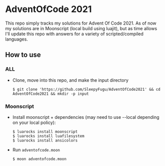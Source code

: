 # AdventOfCode 2021

This repo simply tracks my solutions for Advent Of Code 2021. As of now my solutions are in Moonscript (local build using luajit), but as time allows I'll update this repo with answers for a variety of scripted/compiled languages.

## How to use

### ALL
- Clone, move into this repo, and make the input directory
  ```
  $ git clone 'https://github.com/SleepyFugu/AdventOfCode2021' && cd AdventOfCode2021 && mkdir -p input
  ```

### Moonscript
- Install moonscript + dependencies (may need to use --local depending on your local policy):
  ```
  $ luarocks install moonscript
  $ luarocks install luafilesystem
  $ luarocks install ansicolors
  ```
- Run `adventofcode.moon`
  ```
  $ moon adventofcode.moon
  ```
